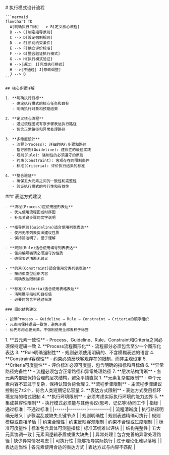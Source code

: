 <execution domain="execution-design">
  <process>
    # 执行模式设计流程
    
    ```mermaid
    flowchart TD
      A[明确执行目标] --> B[定义核心流程]
      B --> C[制定指导原则]
      C --> D[设定强制规则]
      D --> E[识别约束条件]
      E --> F[确立评价标准]
      F --> G[整合验证执行模式]
      G --> H{执行模式验证}
      H -->|通过| I[完成执行模式]
      H -->|不通过| J[修改调整]
      J --> B
    ```
    
    ## 核心步骤详解
    
    1. **明确执行目标**
       - 确定执行模式的核心任务和目标
       - 明确执行对象和预期结果
    
    2. **定义核心流程**
       - 通过流程图或有序步骤表达执行路径
       - 包含正常路径和异常处理路径
    
    3. **多维度设计**
       - 流程(Process): 详细的执行步骤和路径
       - 指导原则(Guideline): 建议性的最佳实践
       - 规则(Rule): 强制性的必须遵守的原则
       - 约束(Constraint): 客观存在的限制条件
       - 标准(Criteria): 评价执行结果的标准
    
    4. **整合验证**
       - 确保五大元素之间的一致性和完整性
       - 验证执行模式的可行性和有效性
  </process>
  
  <guideline>
    ### 表达方式建议
    
    - **流程(Process)应使用图形表达**
      - 优先使用流程图或时序图
      - 补充关键步骤的文字说明
    
    - **指导原则(Guideline)适合使用列表表达**
      - 使用无序列表突出建议性质
      - 保持简洁明了，便于理解
    
    - **规则(Rule)适合使用编号列表表达**
      - 使用编号强调必须遵守的性质
      - 确保表述清晰无歧义
    
    - **约束(Constraint)适合使用分类列表表达**
      - 按约束类型组织内容
      - 明确表达限制条件
    
    - **标准(Criteria)适合使用表格表达**
      - 清晰展示指标和目标值
      - 必要时包含不通过标准
    
    ### 组织结构建议
    
    - 按照Process → Guideline → Rule → Constraint → Criteria的顺序组织
    - 元素间保持逻辑一致性，避免矛盾
    - 优先考虑必要元素，不强制使用全部五种子标签
  </guideline>
  
  <rule>
    1. **五元素一致性** - Process、Guideline、Rule、Constraint和Criteria之间必须保持逻辑一致
    2. **Process流程图形化** - 流程部分必须包含至少一个图形化表达
    3. **Rule明确强制性** - 规则必须使用明确的、不含模糊表述的语言
    4. **Constraint客观性** - 约束必须反映客观存在的限制，而非主观设定
    5. **Criteria可度量性** - 评价标准必须可度量，包含明确的指标和目标值
    6. **异常路径完备性** - 流程必须包含正常路径和异常处理路径
    7. **层次结构清晰** - 各元素内部应保持合理的层次结构，避免平铺直叙
  </rule>
  
  <constraint>
    1. **元素复杂度限制** - 单个元素内容不宜过于复杂，保持认知负荷合理
    2. **流程步骤限制** - 主流程步骤建议控制在7±2个，符合人类短期记忆容量
    3. **表达方式限制** - 表达方式受目标环境支持的格式限制
    4. **执行环境限制** - 必须考虑实际执行环境的能力边界
    5. **集成兼容性限制** - 执行模式必须能与其他协议(思考、记忆等)协同工作
  </constraint>
  
  <criteria>
    | 指标 | 通过标准 | 不通过标准 |
    |------|---------|-----------|
    | 流程清晰度 | 执行路径明确无歧义 | 步骤混乱或缺失关键节点 |
    | 规则明确性 | 规则表述精确可执行 | 规则模糊或自相矛盾 |
    | 约束合理性 | 约束反映客观限制 | 约束不合理或过度限制 |
    | 标准可度量性 | 标准包含具体可测量指标 | 标准笼统难以评估 |
    | 结构完整性 | 五大元素协调一致 | 元素间逻辑矛盾或重大缺失 |
    | 异常处理 | 包含完善的异常处理路径 | 缺少异常情况考虑 |
    | 可执行性 | 能够指导实际执行 | 过于理论化难以落地 |
    | 表达适当性 | 各元素使用合适的表达方式 | 表达方式与内容不匹配 |
  </criteria>
</execution> 